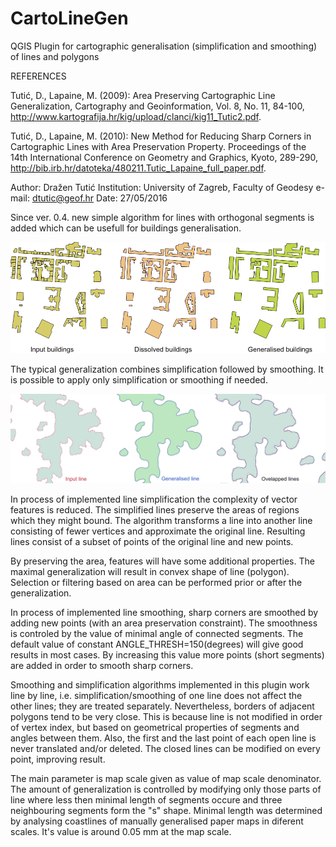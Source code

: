 # CartoLineGen
QGIS Plugin for cartographic generalisation (simplification and smoothing) of lines and polygons

REFERENCES

Tutić, D., Lapaine, M. (2009): Area Preserving Cartographic Line Generalization, Cartography and Geoinformation, Vol. 8, No. 11, 84-100, http://www.kartografija.hr/kig/upload/clanci/kig11_Tutic2.pdf.

Tutić, D., Lapaine, M. (2010): New Method for Reducing Sharp Corners in Cartographic Lines with Area Preservation Property. Proceedings of the 14th International Conference on Geometry and Graphics, Kyoto, 289-290, http://bib.irb.hr/datoteka/480211.Tutic_Lapaine_full_paper.pdf.

Author: Dražen Tutić
Institution: University of Zagreb, Faculty of Geodesy
e-mail: dtutic@geof.hr
Date: 27/05/2016

Since ver. 0.4. new simple algorithm for lines with orthogonal segments is added which can be usefull for buildings generalisation. 

![alt tag](buildings.png)

The typical generalization combines simplification followed by smoothing. It is possible to apply only simplification or smoothing if needed.

![alt tag](cartolinegen.png)

In process of implemented line simplification the complexity of vector features is reduced. The simplified lines preserve the areas of regions which they might bound. The algorithm transforms a line into another line consisting of fewer vertices and approximate the original line. Resulting lines consist of a subset of points of the original line and new points.

By preserving the area, features will have some additional properties. The maximal generalization will result in convex shape of line (polygon). Selection or filtering based on area can be performed prior or after the generalization.

In process of implemented line smoothing, sharp corners are smoothed by adding new points (with an area preservation constraint). The smoothness is controled by the value of minimal angle of connected segments. The default value of constant ANGLE_THRESH=150(degrees) will give good results in most cases. By increasing this value more points (short segments) are added in order to smooth sharp corners.

Smoothing and simplification algorithms implemented in this plugin work line by line, i.e. simplification/smoothing of one line does not affect the other lines; they are treated separately. Nevertheless, borders of adjacent polygons tend to be very close. This is because line is not modified in order of vertex index, but based on geometrical properties of segments and angles between them. Also, the first and the last point of each open line is never translated and/or deleted. The closed lines can be modified on every point, improving result.

The main parameter is map scale given as value of map scale denominator. The amount of generalization is controlled by modifying only those parts of line where less then minimal length of segments occure and three neighbouring segments form the "s" shape. Minimal length was determined by analysing coastlines of manually generalised paper maps in diferent scales. It's value is around 0.05 mm at the map scale.